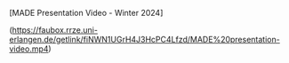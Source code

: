 [MADE Presentation Video - Winter 2024]

(https://faubox.rrze.uni-erlangen.de/getlink/fiNWN1UGrH4J3HcPC4Lfzd/MADE%20presentation-video.mp4)